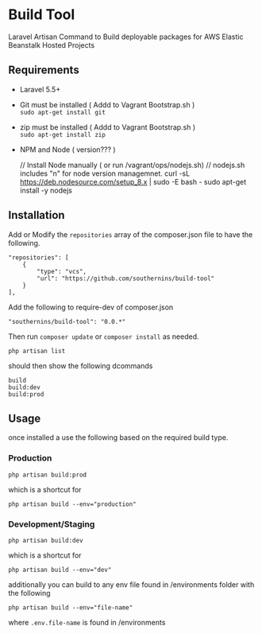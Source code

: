 # Build Tool
Laravel Artisan Command to Build deployable packages for 
AWS Elastic Beanstalk Hosted Projects


## Requirements

  - Laravel 5.5+
  - Git must be installed ( Addd to Vagrant Bootstrap.sh )  
    `sudo apt-get install git`
  - zip must be installed ( Addd to Vagrant Bootstrap.sh )  
    `sudo apt-get install zip`
  - NPM and Node ( version??? )  
    
    
    
    // Install Node manually ( or run /vagrant/ops/nodejs.sh)
    // nodejs.sh includes "n" for node version managemnet.
    curl -sL https://deb.nodesource.com/setup_8.x | sudo -E bash -
    sudo apt-get install -y nodejs



## Installation
Add or Modify the `repositories` array of the composer.json file to
have the following.

    "repositories": [
        {
            "type": "vcs",
            "url": "https://github.com/southernins/build-tool"
        }
    ],
    
Add the following to require-dev of composer.json

`"southernins/build-tool": "0.0.*"`

Then run `composer update` or `composer install` as needed.


    php artisan list
should then show the following dcommands
    
    build 
    build:dev
    build:prod
    
## Usage

once installed a use the following based on the required build type.

### Production 

    php artisan build:prod
    
which is a shortcut for
    
    php artisan build --env="production"
    
    
### Development/Staging

    php artisan build:dev
    
which is a shortcut for

    php artisan build --env="dev"
    
    
additionally you can build to any env file found in /environments 
folder with the following

    php artisan build --env="file-name"
    
where `.env.file-name` is found in /environments


